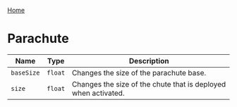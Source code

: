 [Home](https://wnp78.github.io/Sr2Xml/)

# Parachute


|Name|Type|Description|
|--|--|--|
|`baseSize`|`float`|Changes the size of the parachute base.|
|`size`|`float`|Changes the size of the chute that is deployed when activated.|


